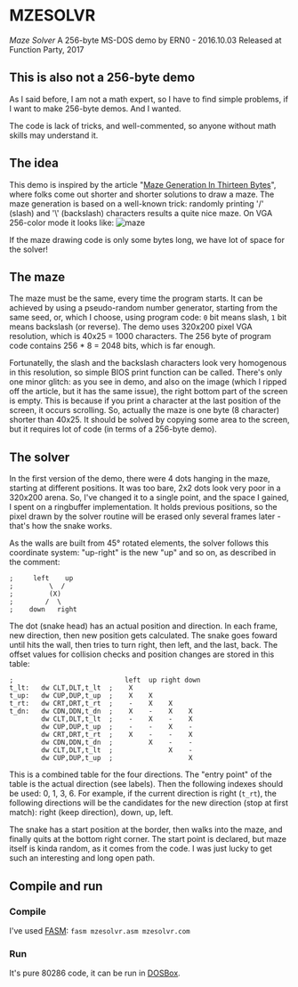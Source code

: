 # MZESOLVR
*Maze Solver*
A 256-byte MS-DOS demo by ERN0 - 2016.10.03
Released at Function Party, 2017

## This is also not a 256-byte demo

As I said before, I am not a math expert, so I have to find simple
problems, if I want to make 256-byte demos. And I wanted.

The code is lack of tricks, and well-commented, so anyone without math
skills may understand it.

## The idea

This demo is inspired by the article "[Maze Generation In Thirteen
Bytes](https://trixter.oldskool.org/2012/12/17/maze-generation-in-thirteen-bytes/)",
where folks come out shorter and shorter solutions to draw a maze. The
maze generation is based on a well-known trick: randomly printing '/'
(slash) and '\\' (backslash) characters results a quite nice maze. On
VGA 256-color mode it looks like:
![maze](https://trixter.files.wordpress.com/2012/12/10print6_002.png)

If the maze drawing code is only some bytes long, we have lot of space
for the solver!

## The maze

The maze must be the same, every time the program starts. It can be
achieved by using a pseudo-random number generator, starting from the
same seed, or, which I choose, using program code: `0` bit means slash,
`1` bit means backslash (or reverse). The demo uses 320x200 pixel VGA
resolution, which is 40x25 = 1000 characters. The 256 byte of program
code contains 256 * 8 = 2048 bits, which is far enough.

Fortunatelly, the slash and the backslash characters look very
homogenous in this resolution, so simple BIOS print function can be
called. There's only one minor glitch: as you see in demo, and also on
the image (which I ripped off the article, but it has the same issue),
the right bottom part of the screen is empty. This is because if you
print a character at the last position of the screen, it occurs
scrolling. So, actually the maze is one byte (8 character) shorter than
40x25. It should be solved by copying some area to the screen, but it
requires lot of code (in terms of a 256-byte demo).

## The solver

In the first version of the demo, there were 4 dots hanging in the
maze, starting at different positions. It was too bare, 2x2 dots look
very poor in a 320x200 arena. So, I've changed it to a single point,
and the space I gained, I spent on a ringbuffer implementation. It
holds previous positions, so the pixel drawn by the solver routine will
be erased only several frames later - that's how the snake works.

As the walls are built from 45&deg; rotated elements, the solver
follows this coordinate system: "up-right" is the new "up" and so on,
as described in the comment:

````
;     left    up
;         \  /
;         (X)
;        /  \
;    down   right
````

The dot (snake head) has an actual position and direction. In each
frame, new direction, then new position gets calculated. The snake goes
foward until hits the wall, then tries to turn right, then left, and
the last, back. The offset values for collision checks and position
changes are stored in this table:

````
;                            left  up right down
t_lt:   dw CLT,DLT,t_lt  ;    X
t_up:   dw CUP,DUP,t_up  ;    X    X
t_rt:   dw CRT,DRT,t_rt  ;    -    X    X
t_dn:   dw CDN,DDN,t_dn  ;    X    -    X    X
        dw CLT,DLT,t_lt  ;    -    X    -    X
        dw CUP,DUP,t_up  ;    -    -    X    -
        dw CRT,DRT,t_rt  ;    X    -    -    X
        dw CDN,DDN,t_dn  ;         X    -    -
        dw CLT,DLT,t_lt  ;              X    -
        dw CUP,DUP,t_up  ;                   X
````

This is a combined table for the four directions. The "entry point" of
the table is the actual direction (see labels). Then the following
indexes should be used: 0, 1, 3, 6. For example, if the current
direction is right (`t_rt`), the following directions will be the
candidates for the new direction (stop at first match): right (keep
direction), down, up, left.

The snake has a start position at the border, then walks into the maze,
and finally quits at the bottom right corner. The start point is
declared, but maze itself is kinda random, as it comes from the code. I
was just lucky to get such an interesting and long open path.

## Compile and run

### Compile
I've used [FASM](https://flatassembler.net/):
`fasm mzesolvr.asm mzesolvr.com`

### Run

It's pure 80286 code, it can be run in [DOSBox](http://www.dosbox.com/).
